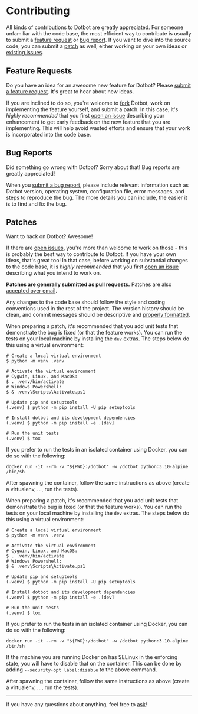# Contributing

All kinds of contributions to Dotbot are greatly appreciated. For someone
unfamiliar with the code base, the most efficient way to contribute is usually
to submit a [feature request](#feature-requests) or [bug report](#bug-reports).
If you want to dive into the source code, you can submit a [patch](#patches) as
well, either working on your own ideas or [existing issues][issues].

## Feature Requests

Do you have an idea for an awesome new feature for Dotbot? Please [submit a
feature request][issue]. It's great to hear about new ideas.

If you are inclined to do so, you're welcome to [fork][fork] Dotbot, work on
implementing the feature yourself, and submit a patch. In this case, it's
_highly recommended_ that you first [open an issue][issue] describing your
enhancement to get early feedback on the new feature that you are implementing.
This will help avoid wasted efforts and ensure that your work is incorporated
into the code base.

## Bug Reports

Did something go wrong with Dotbot? Sorry about that! Bug reports are greatly
appreciated!

When you [submit a bug report][issue], please include relevant information such
as Dotbot version, operating system, configuration file, error messages, and
steps to reproduce the bug. The more details you can include, the easier it is
to find and fix the bug.

## Patches

Want to hack on Dotbot? Awesome!

If there are [open issues][issues], you're more than welcome to work on those -
this is probably the best way to contribute to Dotbot. If you have your own
ideas, that's great too! In that case, before working on substantial changes to
the code base, it is _highly recommended_ that you first [open an issue][issue]
describing what you intend to work on.

**Patches are generally submitted as pull requests.** Patches are also
[accepted over email][email].

Any changes to the code base should follow the style and coding conventions
used in the rest of the project. The version history should be clean, and
commit messages should be descriptive and [properly
formatted][commit-messages].

When preparing a patch, it's recommended that you add unit tests
that demonstrate the bug is fixed (or that the feature works).
You can run the tests on your local machine by installing the `dev` extras.
The steps below do this using a virtual environment:

```shell
# Create a local virtual environment
$ python -m venv .venv

# Activate the virtual environment
# Cygwin, Linux, and MacOS:
$ . .venv/bin/activate
# Windows Powershell:
$ & .venv\Scripts\Activate.ps1

# Update pip and setuptools
(.venv) $ python -m pip install -U pip setuptools

# Install dotbot and its development dependencies
(.venv) $ python -m pip install -e .[dev]

# Run the unit tests
(.venv) $ tox
```

If you prefer to run the tests in an isolated container using Docker, you can
do so with the following:

```
docker run -it --rm -v "${PWD}:/dotbot" -w /dotbot python:3.10-alpine /bin/sh
```

After spawning the container, follow the same instructions as above (create a
virtualenv, ..., run the tests).

When preparing a patch, it's recommended that you add unit tests
that demonstrate the bug is fixed (or that the feature works).
You can run the tests on your local machine by installing the `dev` extras.
The steps below do this using a virtual environment:

```shell
# Create a local virtual environment
$ python -m venv .venv

# Activate the virtual environment
# Cygwin, Linux, and MacOS:
$ . .venv/bin/activate
# Windows Powershell:
$ & .venv\Scripts\Activate.ps1

# Update pip and setuptools
(.venv) $ python -m pip install -U pip setuptools

# Install dotbot and its development dependencies
(.venv) $ python -m pip install -e .[dev]

# Run the unit tests
(.venv) $ tox
```

If you prefer to run the tests in an isolated container using Docker, you can
do so with the following:

```
docker run -it --rm -v "${PWD}:/dotbot" -w /dotbot python:3.10-alpine /bin/sh
```

If the machine you are running Docker on has SELinux in the enforcing state, you
will have to disable that on the container. This can be done by adding
`--security-opt label:disable` to the above command.

After spawning the container, follow the same instructions as above (create a
virtualenv, ..., run the tests).

---

If you have any questions about anything, feel free to [ask][email]!

[issue]: https://github.com/anishathalye/dotbot/issues/new
[issues]: https://github.com/anishathalye/dotbot/issues
[fork]: https://github.com/anishathalye/dotbot/fork
[email]: mailto:me@anishathalye.com
[commit-messages]: http://tbaggery.com/2008/04/19/a-note-about-git-commit-messages.html
